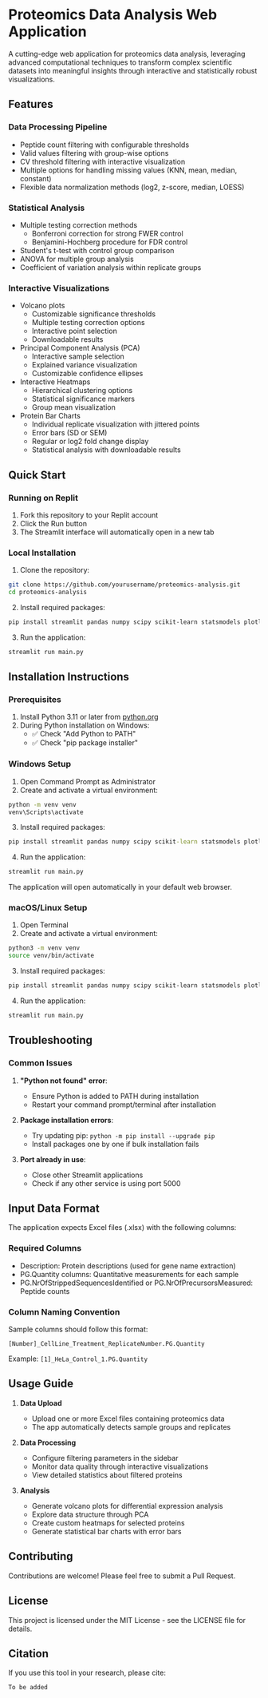# Proteomics Data Analysis Web Application

A cutting-edge web application for proteomics data analysis, leveraging advanced computational techniques to transform complex scientific datasets into meaningful insights through interactive and statistically robust visualizations.

## Features

### Data Processing Pipeline
- Peptide count filtering with configurable thresholds
- Valid values filtering with group-wise options
- CV threshold filtering with interactive visualization
- Multiple options for handling missing values (KNN, mean, median, constant)
- Flexible data normalization methods (log2, z-score, median, LOESS)

### Statistical Analysis
- Multiple testing correction methods
  - Bonferroni correction for strong FWER control
  - Benjamini-Hochberg procedure for FDR control
- Student's t-test with control group comparison
- ANOVA for multiple group analysis
- Coefficient of variation analysis within replicate groups

### Interactive Visualizations
- Volcano plots
  - Customizable significance thresholds
  - Multiple testing correction options
  - Interactive point selection
  - Downloadable results
- Principal Component Analysis (PCA)
  - Interactive sample selection
  - Explained variance visualization
  - Customizable confidence ellipses
- Interactive Heatmaps
  - Hierarchical clustering options
  - Statistical significance markers
  - Group mean visualization
- Protein Bar Charts
  - Individual replicate visualization with jittered points
  - Error bars (SD or SEM)
  - Regular or log2 fold change display
  - Statistical analysis with downloadable results

## Quick Start

### Running on Replit
1. Fork this repository to your Replit account
2. Click the Run button
3. The Streamlit interface will automatically open in a new tab

### Local Installation
1. Clone the repository:
```bash
git clone https://github.com/yourusername/proteomics-analysis.git
cd proteomics-analysis
```

2. Install required packages:
```bash
pip install streamlit pandas numpy scipy scikit-learn statsmodels plotly seaborn matplotlib upsetplot
```

3. Run the application:
```bash
streamlit run main.py
```

## Installation Instructions

### Prerequisites
1. Install Python 3.11 or later from [python.org](https://www.python.org/downloads/)
2. During Python installation on Windows:
   - ✅ Check "Add Python to PATH"
   - ✅ Check "pip package installer"

### Windows Setup
1. Open Command Prompt as Administrator
2. Create and activate a virtual environment:
```cmd
python -m venv venv
venv\Scripts\activate
```

3. Install required packages:
```cmd
pip install streamlit pandas numpy scipy scikit-learn statsmodels plotly seaborn matplotlib upsetplot openpyxl
```

4. Run the application:
```cmd
streamlit run main.py
```

The application will open automatically in your default web browser.

### macOS/Linux Setup
1. Open Terminal
2. Create and activate a virtual environment:
```bash
python3 -m venv venv
source venv/bin/activate
```

3. Install required packages:
```bash
pip install streamlit pandas numpy scipy scikit-learn statsmodels plotly seaborn matplotlib upsetplot openpyxl
```

4. Run the application:
```bash
streamlit run main.py
```

## Troubleshooting

### Common Issues
1. **"Python not found" error**:
   - Ensure Python is added to PATH during installation
   - Restart your command prompt/terminal after installation

2. **Package installation errors**:
   - Try updating pip: `python -m pip install --upgrade pip`
   - Install packages one by one if bulk installation fails

3. **Port already in use**:
   - Close other Streamlit applications
   - Check if any other service is using port 5000


## Input Data Format

The application expects Excel files (.xlsx) with the following columns:

### Required Columns
- Description: Protein descriptions (used for gene name extraction)
- PG.Quantity columns: Quantitative measurements for each sample
- PG.NrOfStrippedSequencesIdentified or PG.NrOfPrecursorsMeasured: Peptide counts

### Column Naming Convention
Sample columns should follow this format:
```
[Number]_CellLine_Treatment_ReplicateNumber.PG.Quantity
```
Example: `[1]_HeLa_Control_1.PG.Quantity`

## Usage Guide

1. **Data Upload**
   - Upload one or more Excel files containing proteomics data
   - The app automatically detects sample groups and replicates

2. **Data Processing**
   - Configure filtering parameters in the sidebar
   - Monitor data quality through interactive visualizations
   - View detailed statistics about filtered proteins

3. **Analysis**
   - Generate volcano plots for differential expression analysis
   - Explore data structure through PCA
   - Create custom heatmaps for selected proteins
   - Generate statistical bar charts with error bars

## Contributing

Contributions are welcome! Please feel free to submit a Pull Request.

## License

This project is licensed under the MIT License - see the LICENSE file for details.

## Citation

If you use this tool in your research, please cite:
```
To be added